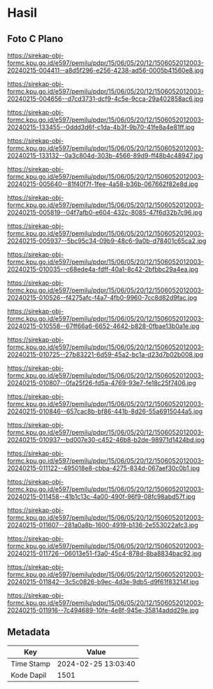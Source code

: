 # Hasil

## Foto C Plano

https://sirekap-obj-formc.kpu.go.id/e597/pemilu/pdpr/15/06/05/20/12/1506052012003-20240215-004411--a8d5f296-e256-4238-ad56-0005b41560e8.jpg

https://sirekap-obj-formc.kpu.go.id/e597/pemilu/pdpr/15/06/05/20/12/1506052012003-20240215-004656--d7cd3731-dcf9-4c5e-9cca-29a402858ac6.jpg

https://sirekap-obj-formc.kpu.go.id/e597/pemilu/pdpr/15/06/05/20/12/1506052012003-20240215-133455--0ddd3d6f-c1da-4b3f-9b70-41fe8a4e81ff.jpg

https://sirekap-obj-formc.kpu.go.id/e597/pemilu/pdpr/15/06/05/20/12/1506052012003-20240215-133132--0a3c804d-303b-4566-89d9-ff48b4c48947.jpg

https://sirekap-obj-formc.kpu.go.id/e597/pemilu/pdpr/15/06/05/20/12/1506052012003-20240215-005640--81f40f7f-1fee-4a58-b36b-067662f82e8d.jpg

https://sirekap-obj-formc.kpu.go.id/e597/pemilu/pdpr/15/06/05/20/12/1506052012003-20240215-005819--04f7afb0-e604-432c-8085-47f6d32b7c96.jpg

https://sirekap-obj-formc.kpu.go.id/e597/pemilu/pdpr/15/06/05/20/12/1506052012003-20240215-005937--5bc95c34-09b9-48c6-9a0b-d78401c65ca2.jpg

https://sirekap-obj-formc.kpu.go.id/e597/pemilu/pdpr/15/06/05/20/12/1506052012003-20240215-010035--c68ede4a-fdff-40a1-8c42-2bfbbc29a4ea.jpg

https://sirekap-obj-formc.kpu.go.id/e597/pemilu/pdpr/15/06/05/20/12/1506052012003-20240215-010526--f4275afc-f4a7-4fb0-9960-7cc8d82d9fac.jpg

https://sirekap-obj-formc.kpu.go.id/e597/pemilu/pdpr/15/06/05/20/12/1506052012003-20240215-010558--67ff66a6-6652-4642-b828-0fbae13b0a1e.jpg

https://sirekap-obj-formc.kpu.go.id/e597/pemilu/pdpr/15/06/05/20/12/1506052012003-20240215-010725--27b83221-6d59-45a2-bc1a-d23d7b02b008.jpg

https://sirekap-obj-formc.kpu.go.id/e597/pemilu/pdpr/15/06/05/20/12/1506052012003-20240215-010807--0fa25f26-fd5a-4769-93e7-fe18c25f7406.jpg

https://sirekap-obj-formc.kpu.go.id/e597/pemilu/pdpr/15/06/05/20/12/1506052012003-20240215-010846--657cac8b-bf86-441b-8d26-55a6915044a5.jpg

https://sirekap-obj-formc.kpu.go.id/e597/pemilu/pdpr/15/06/05/20/12/1506052012003-20240215-010937--bd007e30-c452-46b8-b2de-98971d1424bd.jpg

https://sirekap-obj-formc.kpu.go.id/e597/pemilu/pdpr/15/06/05/20/12/1506052012003-20240215-011122--495018e8-cbba-4275-834d-067aef30c0b1.jpg

https://sirekap-obj-formc.kpu.go.id/e597/pemilu/pdpr/15/06/05/20/12/1506052012003-20240215-011458--41b1c13c-4a00-490f-96f9-08fc98abd57f.jpg

https://sirekap-obj-formc.kpu.go.id/e597/pemilu/pdpr/15/06/05/20/12/1506052012003-20240215-011607--281a0a8b-1600-4919-b136-2e553022afc3.jpg

https://sirekap-obj-formc.kpu.go.id/e597/pemilu/pdpr/15/06/05/20/12/1506052012003-20240215-011726--06013e51-f3a0-45c4-878d-8ba8834bac92.jpg

https://sirekap-obj-formc.kpu.go.id/e597/pemilu/pdpr/15/06/05/20/12/1506052012003-20240215-011842--3c5c0826-b9ec-4d3e-9db5-d9f61f83214f.jpg

https://sirekap-obj-formc.kpu.go.id/e597/pemilu/pdpr/15/06/05/20/12/1506052012003-20240215-011916--7c494689-10fe-4e8f-945e-35814addd29e.jpg


## Metadata

| Key        | Value               |
| ---------- | ------------------- |
| Time Stamp | 2024-02-25 13:03:40 |
| Kode Dapil | 1501                |



